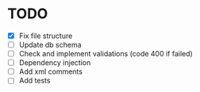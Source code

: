 # TODO

- [x] Fix file structure
- [ ] Update db schema
- [ ] Check and implement validations (code 400 if failed)
- [ ] Dependency injection
- [ ] Add xml comments
- [ ] Add tests